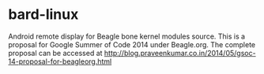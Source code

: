 bard-linux
=========================

Android remote display for Beagle bone kernel modules source. This is a proposal for Google Summer of Code 2014 under Beagle.org. The complete proposal can be accessed at http://blog.praveenkumar.co.in/2014/05/gsoc-14-proposal-for-beagleorg.html
